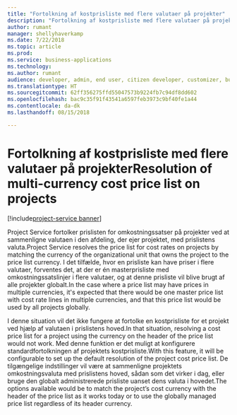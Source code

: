 ```yaml
---
title: "Fortolkning af kostprisliste med flere valutaer på projekter"
description: "Fortolkning af kostprisliste med flere valutaer på projekter"
author: rumant
manager: shellyhaverkamp
ms.date: 7/22/2018
ms.topic: article
ms.prod: 
ms.service: business-applications
ms.technology: 
ms.author: rumant
audience: developer, admin, end user, citizen developer, customizer, business analyst, IT pro
ms.translationtype: HT
ms.sourcegitcommit: 62ff356275ffd55047573b9224fb7c94df8dd602
ms.openlocfilehash: bac9c35f91f43541a6597feb3973c9bf40fe1a44
ms.contentlocale: da-dk
ms.lasthandoff: 08/15/2018

---
```

#  <a name="resolution-of-multi-currency-cost-price-list-on-projects"></a><span data-ttu-id="5946e-103">Fortolkning af kostprisliste med flere valutaer på projekter</span><span class="sxs-lookup"><span data-stu-id="5946e-103">Resolution of multi-currency cost price list on projects</span></span> 

[!include[project-service banner](../../../includes/project-service.md)]




<span data-ttu-id="5946e-104">Project Service fortolker prislisten for omkostningssatser på projekter ved at sammenligne valutaen i den afdeling, der ejer projektet, med prislistens valuta.</span><span class="sxs-lookup"><span data-stu-id="5946e-104">Project Service resolves the price list for cost rates on projects by matching the currency of the organizational unit that owns the project to the price list currency.</span></span> <span data-ttu-id="5946e-105">I det tilfælde, hvor en prisliste kan have priser i flere valutaer, forventes det, at der er én masterprisliste med omkostningssatslinjer i flere valutaer, og at denne prisliste vil blive brugt af alle projekter globalt.</span><span class="sxs-lookup"><span data-stu-id="5946e-105">In the case where a price list may have prices in multiple currencies, it's expected that there would be one master price list with cost rate lines in multiple currencies, and that this price list would be used by all projects globally.</span></span> 

<span data-ttu-id="5946e-106">I denne situation vil det ikke fungere at fortolke en kostprisliste for et projekt ved hjælp af valutaen i prislistens hoved.</span><span class="sxs-lookup"><span data-stu-id="5946e-106">In that situation, resolving a cost price list for a project using the currency on the header of the price list would not work.</span></span> <span data-ttu-id="5946e-107">Med denne funktion er det muligt at konfigurere standardfortolkningen af projektets kostprisliste.</span><span class="sxs-lookup"><span data-stu-id="5946e-107">With this feature, it will be configurable to set up the default resolution of the project cost price list.</span></span> <span data-ttu-id="5946e-108">De tilgængelige indstillinger vil være at sammenligne projektets omkostningsvaluta med prislistens hoved, sådan som det virker i dag, eller bruge den globalt administrerede prisliste uanset dens valuta i hovedet.</span><span class="sxs-lookup"><span data-stu-id="5946e-108">The options available would be to match the project’s cost currency with the header of the price list as it works today or to use the globally managed price list regardless of its header currency.</span></span>  



